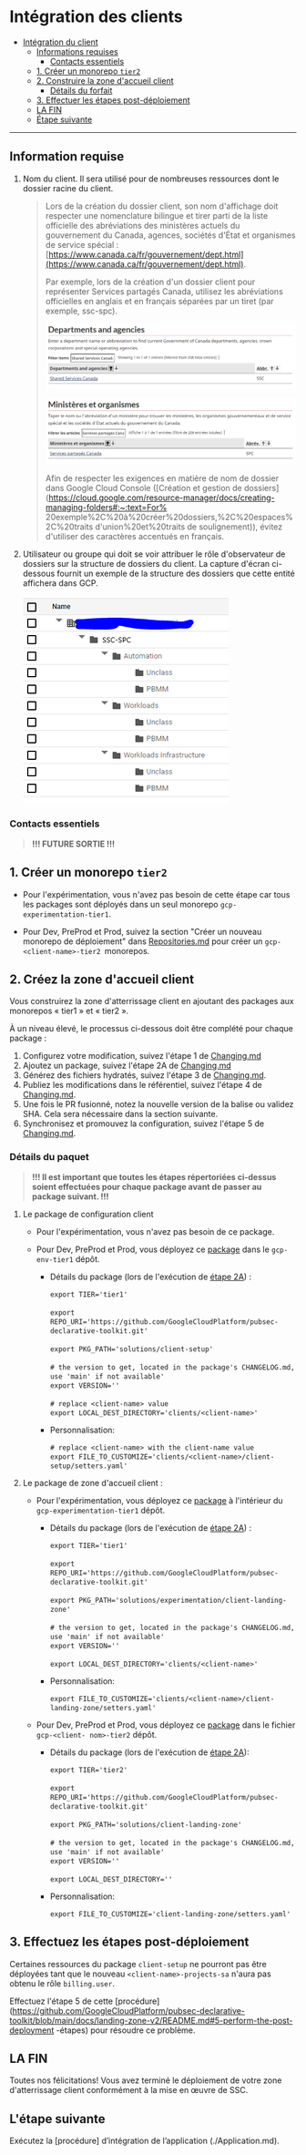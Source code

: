 # Intégration des clients

- [Intégration du client](#client-onboarding)
  - [Informations requises](#required-information)
    - [Contacts essentiels](#essential-contacts)
  - [1. Créer un monorepo `tier2`](#1-create-tier2-monorepo)
  - [2. Construire la zone d'accueil client](#2-build-the-client-landing-zone)
    - [Détails du forfait](#package-details)
  - [3. Effectuer les étapes post-déploiement](#3-perform-the-post-deployment-steps)
  - [LA FIN](#the-end)
  - [Étape suivante](#next-step)

--------------------------------------

## Information requise

1. Nom du client. Il sera utilisé pour de nombreuses ressources dont le dossier racine du client.

    > Lors de la création du dossier client, son nom d'affichage doit respecter une nomenclature bilingue et tirer parti de la liste officielle des abréviations des ministères actuels du gouvernement du Canada,
    > agences, sociétés d'État et organismes de service spécial : [https://www.canada.ca/fr/gouvernement/dept.html](https://www.canada.ca/fr/gouvernement/dept.html).
    >
    > Par exemple, lors de la création d'un dossier client pour représenter Services partagés Canada, utilisez les abréviations officielles en anglais et en français séparées par un tiret (par exemple, ssc-spc).
    >
    > ![dossier](img/departments-and-agencies-en-ssc.png)
    >
    > ![dossier](img/departments-and-agencies-fr-spc.png)
    >
    > Afin de respecter les exigences en matière de nom de dossier dans Google Cloud Console ([Création et gestion de dossiers](https://cloud.google.com/resource-manager/docs/creating-managing-folders#:~:text=For% 20exemple%2C%20à%20créer%20dossiers,%2C%20espaces%2C%20traits d'union%20et%20traits de soulignement)), évitez d'utiliser des caractères accentués en français.

1. Utilisateur ou groupe qui doit se voir attribuer le rôle d'observateur de dossiers sur la structure de dossiers du client. La capture d'écran ci-dessous fournit un exemple de la structure des dossiers que cette entité affichera dans GCP.

    ![dossier](img/folder-structure-ssc-spc.png)

### Contacts essentiels

> **!!! FUTURE SORTIE !!!**

## 1. Créer un monorepo `tier2`

- Pour l'expérimentation, vous n'avez pas besoin de cette étape car tous les packages sont déployés dans un seul monorepo `gcp-experimentation-tier1`.

- Pour Dev, PreProd et Prod, suivez la section "Créer un nouveau monorepo de déploiement" dans [Repositories.md](../Landing%20Zone%20Operations/Repositories.md) pour créer un `gcp-<client-name>-tier2 `monorepos.

## 2. Créez la zone d'accueil client

Vous construirez la zone d'atterrissage client en ajoutant des packages aux monorepos « tier1 » et « tier2 ».

À un niveau élevé, le processus ci-dessous doit être complété pour chaque package :

1. Configurez votre modification, suivez l'étape 1 de [Changing.md](./Changing.md#step-1---setup)
1. Ajoutez un package, suivez l'étape 2A de [Changing.md](./Changing.md#a-add-a-package)
1. Générez des fichiers hydratés, suivez l'étape 3 de [Changing.md](./Changing.md#step-3---hydrate).
1. Publiez les modifications dans le référentiel, suivez l'étape 4 de [Changing.md](./Changing.md#step-4---publish).
1. Une fois le PR fusionné, notez la nouvelle version de la balise ou validez SHA. Cela sera nécessaire dans la section suivante.
1. Synchronisez et promouvez la configuration, suivez l'étape 5 de [Changing.md](./Changing.md#step-5---synchronize--promote-configs).

### Détails du paquet

> **!!! Il est important que toutes les étapes répertoriées ci-dessus soient effectuées pour chaque package avant de passer au package suivant. !!!**

1. Le package de configuration client
    - Pour l'expérimentation, vous n'avez pas besoin de ce package.

    - Pour Dev, PreProd et Prod, vous déployez ce [package](https://github.com/GoogleCloudPlatform/pubsec-declarative-toolkit/tree/main/solutions/client-setup) dans le `gcp-env-tier1` dépôt.

      - Détails du package (lors de l'exécution de [étape 2A](../Landing%20Zone%20Operations/Changing.md#a-add-a-package)) :

          ```shell
          export TIER='tier1'

          export REPO_URI='https://github.com/GoogleCloudPlatform/pubsec-declarative-toolkit.git'

          export PKG_PATH='solutions/client-setup'

          # the version to get, located in the package's CHANGELOG.md, use 'main' if not available'
          export VERSION=''

          # replace <client-name> value
          export LOCAL_DEST_DIRECTORY='clients/<client-name>'
          ```

      - Personnalisation:

          ```shell
          # replace <client-name> with the client-name value
          export FILE_TO_CUSTOMIZE='clients/<client-name>/client-setup/setters.yaml'
          ```

1. Le package de zone d'accueil client :

    - Pour l'expérimentation, vous déployez ce [package](https://github.com/GoogleCloudPlatform/pubsec-declarative-toolkit/tree/main/solutions/experimentation/client-landing-zone) à l'intérieur du `gcp-experimentation-tier1` dépôt.

      - Détails du package (lors de l'exécution de [étape 2A](../Landing%20Zone%20Operations/Changing.md#a-add-a-package)) :

        ```shell
        export TIER='tier1'

        export REPO_URI='https://github.com/GoogleCloudPlatform/pubsec-declarative-toolkit.git'

        export PKG_PATH='solutions/experimentation/client-landing-zone'

        # the version to get, located in the package's CHANGELOG.md, use 'main' if not available'
        export VERSION=''

        export LOCAL_DEST_DIRECTORY='clients/<client-name>'
        ```

      - Personnalisation:

          ```shell
          export FILE_TO_CUSTOMIZE='clients/<client-name>/client-landing-zone/setters.yaml'
          ```

    - Pour Dev, PreProd et Prod, vous déployez ce [package](https://github.com/GoogleCloudPlatform/pubsec-declarative-toolkit/tree/main/solutions/client-landing-zone) dans le fichier `gcp-<client- nom>-tier2` dépôt.

      - Détails du package (lors de l'exécution de [étape 2A](../Landing%20Zone%20Operations/Changing.md#a-add-a-package)):

        ```shell
        export TIER='tier2'

        export REPO_URI='https://github.com/GoogleCloudPlatform/pubsec-declarative-toolkit.git'

        export PKG_PATH='solutions/client-landing-zone'

        # the version to get, located in the package's CHANGELOG.md, use 'main' if not available'
        export VERSION=''

        export LOCAL_DEST_DIRECTORY=''
        ```

      - Personnalisation:

          ```shell
          export FILE_TO_CUSTOMIZE='client-landing-zone/setters.yaml'
          ```

## 3. Effectuez les étapes post-déploiement

Certaines ressources du package `client-setup` ne pourront pas être déployées tant que le nouveau `<client-name>-projects-sa` n'aura pas obtenu le rôle `billing.user`.

Effectuez l'étape 5 de cette [procédure](https://github.com/GoogleCloudPlatform/pubsec-declarative-toolkit/blob/main/docs/landing-zone-v2/README.md#5-perform-the-post-deployment -étapes) pour résoudre ce problème.

## LA FIN

Toutes nos félicitations! Vous avez terminé le déploiement de votre zone d'atterrissage client conformément à la mise en œuvre de SSC.

## L'étape suivante

Exécutez la [procédure] d’intégration de l’application (./Application.md).
